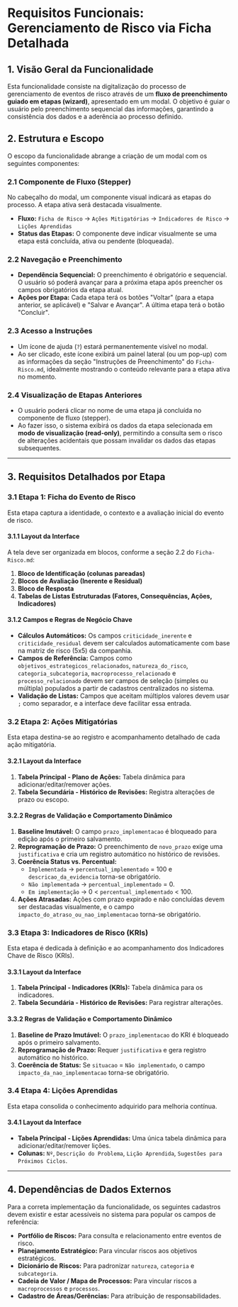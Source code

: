 # Requisitos Funcionais: Gerenciamento de Risco via Ficha Detalhada

## 1. Visão Geral da Funcionalidade

Esta funcionalidade consiste na digitalização do processo de gerenciamento de eventos de risco através de um **fluxo de preenchimento guiado em etapas (wizard)**, apresentado em um modal. O objetivo é guiar o usuário pelo preenchimento sequencial das informações, garantindo a consistência dos dados e a aderência ao processo definido.

## 2. Estrutura e Escopo

O escopo da funcionalidade abrange a criação de um modal com os seguintes componentes:

### 2.1 Componente de Fluxo (Stepper)
No cabeçalho do modal, um componente visual indicará as etapas do processo. A etapa ativa será destacada visualmente.
*   **Fluxo:** `Ficha de Risco` → `Ações Mitigatórias` → `Indicadores de Risco` → `Lições Aprendidas`
*   **Status das Etapas:** O componente deve indicar visualmente se uma etapa está concluída, ativa ou pendente (bloqueada).

### 2.2 Navegação e Preenchimento
*   **Dependência Sequencial:** O preenchimento é obrigatório e sequencial. O usuário só poderá avançar para a próxima etapa após preencher os campos obrigatórios da etapa atual.
*   **Ações por Etapa:** Cada etapa terá os botões "Voltar" (para a etapa anterior, se aplicável) e "Salvar e Avançar". A última etapa terá o botão "Concluir".

### 2.3 Acesso a Instruções
*   Um ícone de ajuda (`?`) estará permanentemente visível no modal.
*   Ao ser clicado, este ícone exibirá um painel lateral (ou um pop-up) com as informações da seção "Instruções de Preenchimento" do `Ficha-Risco.md`, idealmente mostrando o conteúdo relevante para a etapa ativa no momento.

### 2.4 Visualização de Etapas Anteriores
*   O usuário poderá clicar no nome de uma etapa já concluída no componente de fluxo (stepper).
*   Ao fazer isso, o sistema exibirá os dados da etapa selecionada em **modo de visualização (read-only)**, permitindo a consulta sem o risco de alterações acidentais que possam invalidar os dados das etapas subsequentes.

---

## 3. Requisitos Detalhados por Etapa

### 3.1 Etapa 1: Ficha do Evento de Risco

Esta etapa captura a identidade, o contexto e a avaliação inicial do evento de risco.

#### 3.1.1 Layout da Interface
A tela deve ser organizada em blocos, conforme a seção 2.2 do `Ficha-Risco.md`:
1.  **Bloco de Identificação (colunas pareadas)**
2.  **Blocos de Avaliação (Inerente e Residual)**
3.  **Bloco de Resposta**
4.  **Tabelas de Listas Estruturadas (Fatores, Consequências, Ações, Indicadores)**

#### 3.1.2 Campos e Regras de Negócio Chave
*   **Cálculos Automáticos:** Os campos `criticidade_inerente` e `criticidade_residual` devem ser calculados automaticamente com base na matriz de risco (5x5) da companhia.
*   **Campos de Referência:** Campos como `objetivos_estrategicos_relacionados`, `natureza_do_risco`, `categoria_subcategoria`, `macroprocesso_relacionado` e `processo_relacionado` devem ser campos de seleção (simples ou múltipla) populados a partir de cadastros centralizados no sistema.
*   **Validação de Listas:** Campos que aceitam múltiplos valores devem usar `;` como separador, e a interface deve facilitar essa entrada.

### 3.2 Etapa 2: Ações Mitigatórias

Esta etapa destina-se ao registro e acompanhamento detalhado de cada ação mitigatória.

#### 3.2.1 Layout da Interface
1.  **Tabela Principal - Plano de Ações:** Tabela dinâmica para adicionar/editar/remover ações.
2.  **Tabela Secundária - Histórico de Revisões:** Registra alterações de prazo ou escopo.

#### 3.2.2 Regras de Validação e Comportamento Dinâmico
1.  **Baseline Imutável:** O campo `prazo_implementacao` é bloqueado para edição após o primeiro salvamento.
2.  **Reprogramação de Prazo:** O preenchimento de `novo_prazo` exige uma `justificativa` e cria um registro automático no histórico de revisões.
3.  **Coerência Status vs. Percentual:**
    *   `Implementada` → `percentual_implementado` = 100 e `descricao_da_evidencia` torna-se obrigatório.
    *   `Não implementada` → `percentual_implementado` = 0.
    *   `Em implementação` → 0 < `percentual_implementado` < 100.
4.  **Ações Atrasadas:** Ações com prazo expirado e não concluídas devem ser destacadas visualmente, e o campo `impacto_do_atraso_ou_nao_implementacao` torna-se obrigatório.

### 3.3 Etapa 3: Indicadores de Risco (KRIs)

Esta etapa é dedicada à definição e ao acompanhamento dos Indicadores Chave de Risco (KRIs).

#### 3.3.1 Layout da Interface
1.  **Tabela Principal - Indicadores (KRIs):** Tabela dinâmica para os indicadores.
2.  **Tabela Secundária - Histórico de Revisões:** Para registrar alterações.

#### 3.3.2 Regras de Validação e Comportamento Dinâmico
1.  **Baseline de Prazo Imutável:** O `prazo_implementacao` do KRI é bloqueado após o primeiro salvamento.
2.  **Reprogramação de Prazo:** Requer `justificativa` e gera registro automático no histórico.
3.  **Coerência de Status:** Se `situacao` = `Não implementado`, o campo `impacto_da_nao_implementacao` torna-se obrigatório.

### 3.4 Etapa 4: Lições Aprendidas

Esta etapa consolida o conhecimento adquirido para melhoria contínua.

#### 3.4.1 Layout da Interface
*   **Tabela Principal - Lições Aprendidas:** Uma única tabela dinâmica para adicionar/editar/remover lições.
*   **Colunas:** `Nº`, `Descrição do Problema`, `Lição Aprendida`, `Sugestões para Próximos Ciclos`.

---

## 4. Dependências de Dados Externos

Para a correta implementação da funcionalidade, os seguintes cadastros devem existir e estar acessíveis no sistema para popular os campos de referência:

*   **Portfólio de Riscos:** Para consulta e relacionamento entre eventos de risco.
*   **Planejamento Estratégico:** Para vincular riscos aos objetivos estratégicos.
*   **Dicionário de Riscos:** Para padronizar `natureza`, `categoria` e `subcategoria`.
*   **Cadeia de Valor / Mapa de Processos:** Para vincular riscos a `macroprocessos` e `processos`.
*   **Cadastro de Áreas/Gerências:** Para atribuição de responsabilidades.
